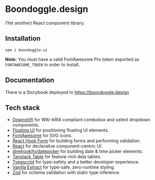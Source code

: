 # Boondoggle.design

(Yet another) React component library.

## Installation

```shell
npm i boondoggle-ui
```

**Note:** You must have a valid FontAwesome Pro token exported as `FONTAWESOME_TOKEN` in order to
install.

## Documentation

There is a Storybook deployed to https://boondoggle.design

## Tech stack

-   [Downshift](https://www.downshift-js.com/) for WAI-ARIA compliant combobox and select dropdown
    components.
-   [Floating UI](https://floating-ui.com/) for positioning floating UI elements.
-   [FontAwesome](https://fontawesome.com/) for SVG icons.
-   [React Hook Form](https://www.react-hook-form.com/) for building forms and performing
    validation.
-   [React](https://react.dev/) for declarative component-centric UI.
-   [@rehookify/datepicker](https://github.com/rehookify/datepicker) for building date & time picker
    elements.
-   [Tanstack Table](https://tanstack.com/table/v8) for feature-rich data tables.
-   [Typescript](https://www.typescriptlang.org/) for type-safety and a better developer experience.
-   [Vanilla Extract](https://vanilla-extract.style/) for type-safe, zero-runtime styling.
-   [Zod](https://zod.dev/) for schema validation with static type inference.
